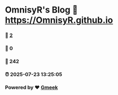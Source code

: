 # OmnisyR's Blog :link: https://OmnisyR.github.io 
### :page_facing_up: [2](https://OmnisyR.github.io/tag.html) 
### :speech_balloon: 0 
### :hibiscus: 242 
### :alarm_clock: 2025-07-23 13:25:05 
### Powered by :heart: [Gmeek](https://github.com/Meekdai/Gmeek)
